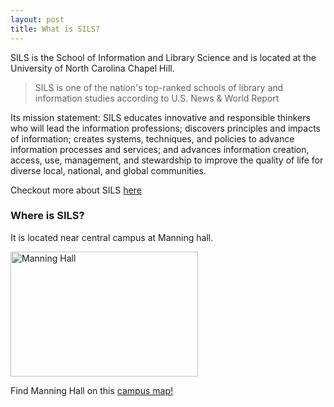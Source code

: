 ```yaml
---
layout: post
title: What is SILS?
---
```


SILS is the School of Information and Library Science and is located at the University of North Carolina Chapel Hill.

>SILS is one of the nation's top-ranked schools of library and information studies according to U.S. News & World Report

Its mission statement: SILS educates innovative and responsible thinkers who will lead the information professions; discovers principles and impacts of information; creates systems, techniques, and policies to advance information processes and services; and advances information creation, access, use, management, and stewardship to improve the quality of life for diverse local, national, and global communities.

Checkout more about SILS [here](https://sils.unc.edu/)

### Where is SILS?

It is located near central campus at Manning hall. 

<img src="https://sils.unc.edu/sites/default/files/news/022.JPG" alt = "Manning Hall" style="width:300px;height:200px;">

Find Manning Hall on this [campus map!](http://www.maps.unc.edu/CampusMaps/PdfMaps/Central_Campus_Map_with_Index_11x17.pdf)